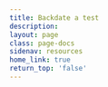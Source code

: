 ```yaml
---
title: Backdate a test
description:
layout: page
class: page-docs
sidenav: resources
home_link: true
return_top: 'false'
---
```

